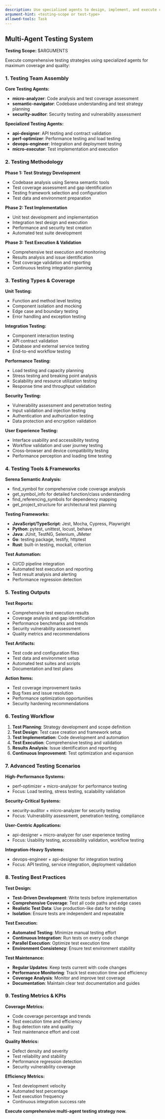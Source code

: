 ```yaml
---
description: Use specialized agents to design, implement, and execute comprehensive testing strategies
argument-hint: <testing-scope or test-type>
allowed-tools: Task
---
```


## Multi-Agent Testing System

**Testing Scope:** $ARGUMENTS

Execute comprehensive testing strategies using specialized agents for maximum coverage and quality:

### 1. **Testing Team Assembly**

**Core Testing Agents:**
- **micro-analyzer**: Code analysis and test coverage assessment
- **semantic-navigator**: Codebase understanding and test strategy planning
- **security-auditor**: Security testing and vulnerability assessment

**Specialized Testing Agents:**
- **api-designer**: API testing and contract validation
- **perf-optimizer**: Performance testing and load testing
- **devops-engineer**: Integration and deployment testing
- **micro-executor**: Test implementation and execution

### 2. **Testing Methodology**

**Phase 1: Test Strategy Development**
- Codebase analysis using Serena semantic tools
- Test coverage assessment and gap identification
- Testing framework selection and configuration
- Test data and environment preparation

**Phase 2: Test Implementation**
- Unit test development and implementation
- Integration test design and execution
- Performance and security test creation
- Automated test suite development

**Phase 3: Test Execution & Validation**
- Comprehensive test execution and monitoring
- Results analysis and issue identification
- Test coverage validation and reporting
- Continuous testing integration planning

### 3. **Testing Types & Coverage**

**Unit Testing:**
- Function and method level testing
- Component isolation and mocking
- Edge case and boundary testing
- Error handling and exception testing

**Integration Testing:**
- Component interaction testing
- API contract validation
- Database and external service testing
- End-to-end workflow testing

**Performance Testing:**
- Load testing and capacity planning
- Stress testing and breaking point analysis
- Scalability and resource utilization testing
- Response time and throughput validation

**Security Testing:**
- Vulnerability assessment and penetration testing
- Input validation and injection testing
- Authentication and authorization testing
- Data protection and encryption validation

**User Experience Testing:**
- Interface usability and accessibility testing
- Workflow validation and user journey testing
- Cross-browser and device compatibility testing
- Performance perception and loading time testing

### 4. **Testing Tools & Frameworks**

**Serena Semantic Analysis:**
- find_symbol for comprehensive code coverage analysis
- get_symbol_info for detailed function/class understanding
- find_referencing_symbols for dependency mapping
- get_project_structure for architectural test planning

**Testing Frameworks:**
- **JavaScript/TypeScript**: Jest, Mocha, Cypress, Playwright
- **Python**: pytest, unittest, locust, behave
- **Java**: JUnit, TestNG, Selenium, JMeter
- **Go**: testing package, testify, httptest
- **Rust**: built-in testing, mockall, criterion

**Test Automation:**
- CI/CD pipeline integration
- Automated test execution and reporting
- Test result analysis and alerting
- Performance regression detection

### 5. **Testing Outputs**

**Test Reports:**
- Comprehensive test execution results
- Coverage analysis and gap identification
- Performance benchmarks and trends
- Security vulnerability assessment
- Quality metrics and recommendations

**Test Artifacts:**
- Test code and configuration files
- Test data and environment setup
- Automated test suites and scripts
- Documentation and test plans

**Action Items:**
- Test coverage improvement tasks
- Bug fixes and issue resolution
- Performance optimization opportunities
- Security hardening recommendations

### 6. **Testing Workflow**

1. **Test Planning**: Strategy development and scope definition
2. **Test Design**: Test case creation and framework setup
3. **Test Implementation**: Code development and automation
4. **Test Execution**: Comprehensive testing and validation
5. **Results Analysis**: Issue identification and reporting
6. **Continuous Improvement**: Test optimization and expansion

### 7. **Advanced Testing Scenarios**

**High-Performance Systems:**
- perf-optimizer + micro-analyzer for performance testing
- Focus: Load testing, stress testing, scalability validation

**Security-Critical Systems:**
- security-auditor + micro-analyzer for security testing
- Focus: Vulnerability assessment, penetration testing, compliance

**User-Centric Applications:**
- api-designer + micro-analyzer for user experience testing
- Focus: Usability testing, accessibility validation, workflow testing

**Integration-Heavy Systems:**
- devops-engineer + api-designer for integration testing
- Focus: API testing, service integration, deployment validation

### 8. **Testing Best Practices**

**Test Design:**
- **Test-Driven Development**: Write tests before implementation
- **Comprehensive Coverage**: Test all code paths and edge cases
- **Realistic Test Data**: Use production-like data for testing
- **Isolation**: Ensure tests are independent and repeatable

**Test Execution:**
- **Automated Testing**: Minimize manual testing effort
- **Continuous Integration**: Run tests on every code change
- **Parallel Execution**: Optimize test execution time
- **Environment Consistency**: Ensure test environment stability

**Test Maintenance:**
- **Regular Updates**: Keep tests current with code changes
- **Performance Monitoring**: Track test execution time and efficiency
- **Coverage Analysis**: Monitor and improve test coverage
- **Documentation**: Maintain clear test documentation and guides

### 9. **Testing Metrics & KPIs**

**Coverage Metrics:**
- Code coverage percentage and trends
- Test execution time and efficiency
- Bug detection rate and quality
- Test maintenance effort and cost

**Quality Metrics:**
- Defect density and severity
- Test reliability and stability
- Performance regression detection
- Security vulnerability coverage

**Efficiency Metrics:**
- Test development velocity
- Automated test percentage
- Test execution frequency
- Continuous integration success rate

**Execute comprehensive multi-agent testing strategy now.**
